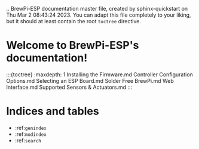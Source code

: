 .. BrewPi-ESP documentation master file, created by
   sphinx-quickstart on Thu Mar  2 08:43:24 2023.
   You can adapt this file completely to your liking, but it should at least
   contain the root `toctree` directive.

Welcome to BrewPi-ESP's documentation!
======================================


:::{toctree}
:maxdepth: 1
Installing the Firmware.md
Controller Configuration Options.md
Selecting an ESP Board.md
Solder Free BrewPi.md
Web Interface.md
Supported Sensors & Actuators.md
:::




Indices and tables
==================

* :ref:`genindex`
* :ref:`modindex`
* :ref:`search`
